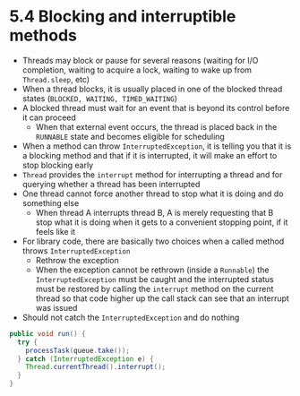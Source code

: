 # 5.4 Blocking and interruptible methods

* Threads may block or pause for several reasons (waiting for I/O completion, waiting to acquire a lock, waiting to wake up from `Thread.sleep`, etc)
* When a thread blocks, it is usually placed in one of the blocked thread states (`BLOCKED, WAITING, TIMED_WAITING`)
* A blocked thread must wait for an event that is beyond its control before it can proceed
  * When that external event occurs, the thread is placed back in the `RUNNABLE` state and becomes eligible for scheduling
* When a method can throw `InterruptedException`, it is telling you that it is a blocking method and that if it is interrupted, it will make an effort to stop blocking early
* `Thread` provides the `interrupt` method for interrupting a thread and for querying whether a thread has been interrupted
* One thread cannot force another thread to stop what it is doing and do something else
  * When thread A interrupts thread B, A is merely requesting that B stop what it is doing when it gets to a convenient stopping point, if it feels like it
* For library code, there are basically two choices when a called method throws `InterruptedException`
  * Rethrow the exception
  * When the exception cannot be rethrown (inside a `Runnable`) the `InterruptedException` must be caught and the interrupted status must be restored by calling the `interrupt` method on the current thread so that code higher up the call stack can see that an interrupt was issued
* Should not catch the `InterruptedException` and do nothing

```java
public void run() {
  try {
    processTask(queue.take());
  } catch (InterruptedException e) {
    Thread.currentThread().interrupt();
  }
}
```
